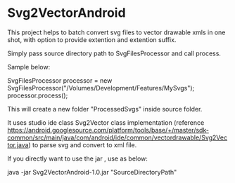 # Svg2VectorAndroid

This project helps to batch convert svg files to vector drawable xmls in one shot, with option to provide extention and extention suffix.

Simply pass source directory path to SvgFilesProcessor and call process.

Sample below:

SvgFilesProcessor processor = new SvgFilesProcessor("/Volumes/Development/Features/MySvgs");
processor.process();

This will create a new folder "ProcessedSvgs" inside source folder.

It uses studio ide class Svg2Vector class implementation (reference https://android.googlesource.com/platform/tools/base/+/master/sdk-common/src/main/java/com/android/ide/common/vectordrawable/Svg2Vector.java)
to parse svg and convert to xml file.

If you directly want to use the jar , use as below:

java -jar Svg2VectorAndroid-1.0.jar "SourceDirectoryPath"
